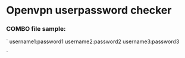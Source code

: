 # Openvpn userpassword checker
### COMBO file sample:
`
username1:password1
username2:password2
username3:password3

`
